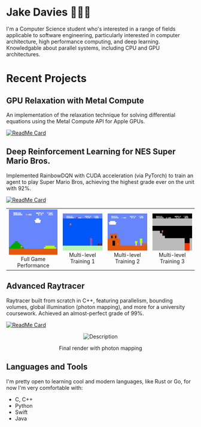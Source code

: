 # Jake Davies 👨🏻‍💻 

I'm a Computer Science student who's interested in a range of fields applicable to software engineering, particularly interested in computer architecture, high performance computing, and deep learning. Knowledgable about parallel systems, including CPU and GPU architectures.

# Recent Projects

## GPU Relaxation with Metal Compute

An implementation of the relaxation technique for solving differential equations using the Metal Compute API for Apple GPUs. 

[![ReadMe Card](https://github-readme-stats.vercel.app/api/pin/?username=jakedves&repo=relaxation-metal&theme=tokyonight)](https://github.com/jakedves/relaxation-metal)

## Deep Reinforcement Learning for NES Super Mario Bros.

Implemented RainbowDQN with CUDA acceleration (via PyTorch) to train an agent to play Super Mario Bros, achieving the highest grade ever on the unit with 92%.

[![ReadMe Card](https://github-readme-stats.vercel.app/api/pin/?username=jakedves&repo=deep-reinforcement-learning&theme=tokyonight)](https://github.com/jakedves/deep-reinforcement-learning)

<div align="center">
  <table>
    <tr>
      <td align="center">
        <a href="https://github.com/jakedves/jakedves/blob/main/assets/full.gif">
          <img src="https://github.com/jakedves/jakedves/blob/main/assets/full.gif" alt="Full Game Performance">
        </a>
        <br>
        Full Game Performance
      </td>
      <td align="center">
        <a href="https://github.com/jakedves/jakedves/blob/main/assets/multi-1.gif">
          <img src="https://github.com/jakedves/jakedves/blob/main/assets/multi-1.gif" alt="Multi-level Training 1">
        </a>
        <br>
        Multi-level Training 1
      </td>
      <td align="center">
        <a href="https://github.com/jakedves/jakedves/blob/main/assets/multi-2.gif">
          <img src="https://github.com/jakedves/jakedves/blob/main/assets/multi-2.gif" alt="Multi-level Training 2">
        </a>
        <br>
        Multi-level Training 2
      </td>
      <td align="center">
        <a href="https://github.com/jakedves/jakedves/blob/main/assets/multi-3.gif">
          <img src="https://github.com/jakedves/jakedves/blob/main/assets/multi-3.gif" alt="Multi-level Training 3">
        </a>
        <br>
        Multi-level Training 3
      </td>
    </tr>
  </table>
</div>

## Advanced Raytracer

Raytracer built from scratch in C++, featuring parallelism, bounding volumes, global illumination (photon mapping), and more for a university coursework. Achieved an almost-perfect grade of 99%.

[![ReadMe Card](https://github-readme-stats.vercel.app/api/pin/?username=jakedves&repo=advanced-raytracer&theme=tokyonight)](https://github.com/jakedves/advanced-raytracer)

<p align="center">
  <img src="https://github.com/jakedves/raytracing-coursework/assets/75232368/217beff7-61fc-4363-817e-da2755a192ba" alt="Description" width="400">
</p>
<p align="center">Final render with photon mapping</p>
</div>

<!-- images come from: https://rahuldkjain.github.io/gh-profile-readme-generator/ -->
## Languages and Tools
I'm pretty open to learning cool and modern languages, like Rust or Go, for now I'm very comfortable with:

- C, C++
- Python
- Swift
- Java

<!-- [![Top Langs](https://github-readme-stats-git-masterrstaa-rickstaa.vercel.app/api/top-langs/?username=jakedves&theme=dracula&hide=c%23,hlsl,cmake,shaderlab,makefile)](https://github.com/jakedves/github-readme-stats) -->
